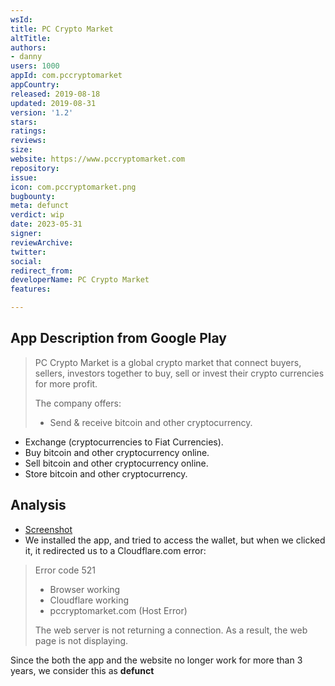 ```yaml
---
wsId: 
title: PC Crypto Market
altTitle: 
authors:
- danny
users: 1000
appId: com.pccryptomarket
appCountry: 
released: 2019-08-18
updated: 2019-08-31
version: '1.2'
stars: 
ratings: 
reviews: 
size: 
website: https://www.pccryptomarket.com
repository: 
issue: 
icon: com.pccryptomarket.png
bugbounty: 
meta: defunct
verdict: wip
date: 2023-05-31
signer: 
reviewArchive: 
twitter: 
social: 
redirect_from: 
developerName: PC Crypto Market
features: 

---
```


## App Description from Google Play 

> PC Crypto Market is a global crypto market that connect buyers, sellers, investors together to buy, sell or invest their crypto currencies for more profit.
>
> The company offers:
> 
> - Send & receive bitcoin and other cryptocurrency.
- Exchange (cryptocurrencies to Fiat Currencies).
- Buy bitcoin and other cryptocurrency online.
- Sell bitcoin and other cryptocurrency online.
- Store bitcoin and other cryptocurrency.

## Analysis

- [Screenshot](https://twitter.com/BitcoinWalletz/status/1663835605325709313) 
- We installed the app, and tried to access the wallet, but when we clicked it, it redirected us to a Cloudflare.com error: 

> Error code 521 
>
> - Browser working 
> - Cloudflare working 
> - pccryptomarket.com (Host Error)
>
> The web server is not returning a connection. As a result, the web page is not displaying. 

Since the both the app and the website no longer work for more than 3 years, we consider this as **defunct**
